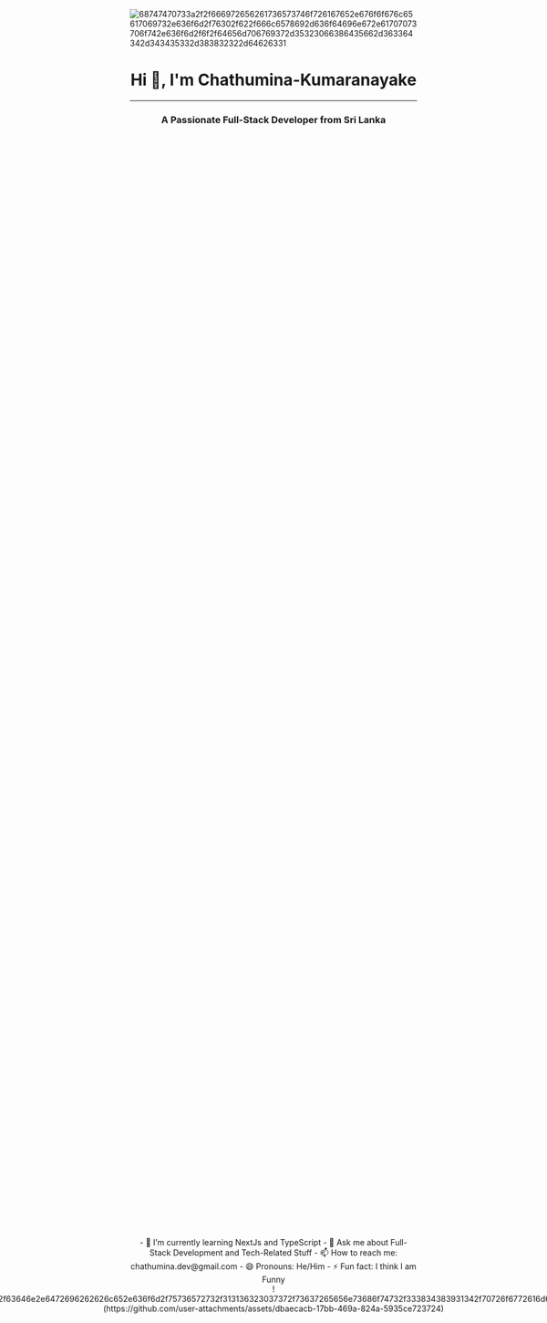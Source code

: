 ![68747470733a2f2f666972656261736573746f726167652e676f6f676c65617069732e636f6d2f76302f622f666c6578692d636f64696e672e61707073706f742e636f6d2f6f2f64656d706769372d35323066386435662d363364342d343435332d383832322d64626331](https://github.com/user-attachments/assets/84a84b62-5e80-493a-b38d-1484ffa71725)



<div align="center">

# Hi 👋, I'm Chathumina-Kumaranayake

<hr style="width: 100%;">

### A Passionate Full-Stack Developer from Sri Lanka

</div>
<div style="display: flex; justify-content: center; align-items: center; flex-direction: column; text-align: center; height: 100vh;">
<div>
- 🌱 I’m currently learning NextJs and TypeScript
- 💬 Ask me about Full-Stack Development and Tech-Related Stuff
- 📫 How to reach me: chathumina.dev@gmail.com
- 😄 Pronouns: He/Him
- ⚡ Fun fact: I think I am Funny
</div>
<div>
![68747470733a2f2f63646e2e6472696262626c652e636f6d2f75736572732f313136323037372f73637265656e73686f74732f333834383931342f70726f6772616d6d65722e676966](https://github.com/user-attachments/assets/dbaecacb-17bb-469a-824a-5935ce723724)
</div>
</div>

